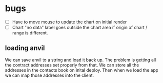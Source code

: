 # bugs
- [ ] Have to move mouse to update the chart on initial render
- [ ] Chart "no data" label goes outside the chart area if origin of chart / range is different.

## loading anvil

We can save anvil to a string and load it back up. The problem is getting all the contract addresses set properly from that.
We can store all the addresses in the contacts book on inital deploy. Then when we load the app we can map those addresses into the client.